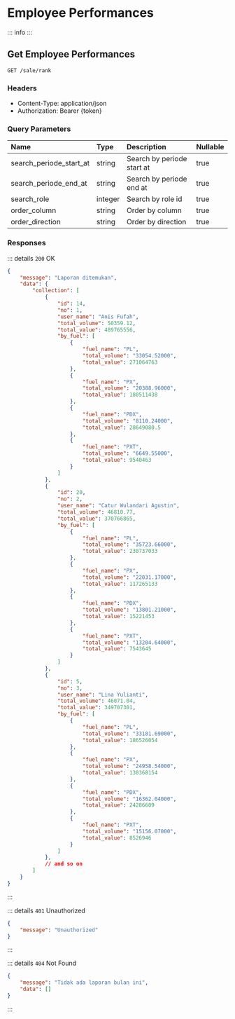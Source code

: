 <script setup>
import PrefixComponent from '../../components/PrefixComponent.vue'
</script>

# Employee Performances

::: info
<PrefixComponent/>
:::

## Get Employee Performances

```http
GET /sale/rank
```

### Headers

- Content-Type: application/json
- Authorization: Bearer <span v-pre>{token}</span>

### Query Parameters

| Name | Type | Description | Nullable |
| :--- | :--- | :--- | :--- |
| search_periode_start_at | string | Search by periode start at | true |
| search_periode_end_at | string | Search by periode end at | true |
| search_role | integer | Search by role id | true |
| order_column | string | Order by column | true |
| order_direction | string | Order by direction | true |

### Responses

::: details `200` OK
```json
{
    "message": "Laporan ditemukan",
    "data": {
        "collection": [
            {
                "id": 14,
                "no": 1,
                "user_name": "Anis Fufah",
                "total_volume": 50359.12,
                "total_value": 489765556,
                "by_fuel": [
                    {
                        "fuel_name": "PL",
                        "total_volume": "33054.52000",
                        "total_value": 271064763
                    },
                    {
                        "fuel_name": "PX",
                        "total_volume": "20388.96000",
                        "total_value": 180511438
                    },
                    {
                        "fuel_name": "PDX",
                        "total_volume": "8110.24000",
                        "total_value": 28649080.5
                    },
                    {
                        "fuel_name": "PXT",
                        "total_volume": "6649.55000",
                        "total_value": 9540463
                    }
                ]
            },
            {
                "id": 20,
                "no": 2,
                "user_name": "Catur Wulandari Agustin",
                "total_volume": 46810.77,
                "total_value": 370766865,
                "by_fuel": [
                    {
                        "fuel_name": "PL",
                        "total_volume": "35723.66000",
                        "total_value": 230737033
                    },
                    {
                        "fuel_name": "PX",
                        "total_volume": "22031.17000",
                        "total_value": 117265133
                    },
                    {
                        "fuel_name": "PDX",
                        "total_volume": "13801.21000",
                        "total_value": 15221453
                    },
                    {
                        "fuel_name": "PXT",
                        "total_volume": "13204.64000",
                        "total_value": 7543645
                    }
                ]
            },
            {
                "id": 5,
                "no": 3,
                "user_name": "Lina Yulianti",
                "total_volume": 46071.04,
                "total_value": 349707301,
                "by_fuel": [
                    {
                        "fuel_name": "PL",
                        "total_volume": "33181.69000",
                        "total_value": 186526054
                    },
                    {
                        "fuel_name": "PX",
                        "total_volume": "24958.54000",
                        "total_value": 130368154
                    },
                    {
                        "fuel_name": "PDX",
                        "total_volume": "16362.04000",
                        "total_value": 24286609
                    },
                    {
                        "fuel_name": "PXT",
                        "total_volume": "15156.07000",
                        "total_value": 8526946
                    }
                ]
            },
            // and so on
        ]
    }
}
```

:::

::: details `401` Unauthorized
```json
{
    "message": "Unauthorized"
}
```

:::

::: details `404` Not Found
```json
{
    "message": "Tidak ada laporan bulan ini",
    "data": []
}
```

:::


